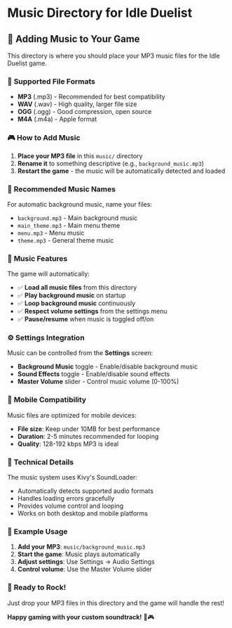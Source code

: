 # Music Directory for Idle Duelist

## 🎵 **Adding Music to Your Game**

This directory is where you should place your MP3 music files for the Idle Duelist game.

### 📁 **Supported File Formats**
- **MP3** (.mp3) - Recommended for best compatibility
- **WAV** (.wav) - High quality, larger file size
- **OGG** (.ogg) - Good compression, open source
- **M4A** (.m4a) - Apple format

### 🎮 **How to Add Music**

1. **Place your MP3 file** in this `music/` directory
2. **Rename it** to something descriptive (e.g., `background_music.mp3`)
3. **Restart the game** - the music will be automatically detected and loaded

### 🎯 **Recommended Music Names**

For automatic background music, name your files:
- `background.mp3` - Main background music
- `main_theme.mp3` - Main menu theme
- `menu.mp3` - Menu music
- `theme.mp3` - General theme music

### 🎵 **Music Features**

The game will automatically:
- ✅ **Load all music files** from this directory
- ✅ **Play background music** on startup
- ✅ **Loop background music** continuously
- ✅ **Respect volume settings** from the settings menu
- ✅ **Pause/resume** when music is toggled off/on

### ⚙️ **Settings Integration**

Music can be controlled from the **Settings** screen:
- **Background Music** toggle - Enable/disable background music
- **Sound Effects** toggle - Enable/disable sound effects
- **Master Volume** slider - Control music volume (0-100%)

### 📱 **Mobile Compatibility**

Music files are optimized for mobile devices:
- **File size**: Keep under 10MB for best performance
- **Duration**: 2-5 minutes recommended for looping
- **Quality**: 128-192 kbps MP3 is ideal

### 🔧 **Technical Details**

The music system uses Kivy's SoundLoader:
- Automatically detects supported audio formats
- Handles loading errors gracefully
- Provides volume control and looping
- Works on both desktop and mobile platforms

### 📝 **Example Usage**

1. **Add your MP3**: `music/background_music.mp3`
2. **Start the game**: Music plays automatically
3. **Adjust settings**: Use Settings → Audio Settings
4. **Control volume**: Use the Master Volume slider

### 🎉 **Ready to Rock!**

Just drop your MP3 files in this directory and the game will handle the rest!

**Happy gaming with your custom soundtrack!** 🎵🎮






